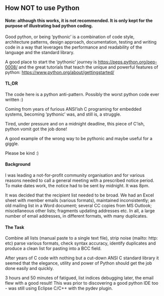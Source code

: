 ## How NOT to use Python

#### Note: although this works, it is not recommended. It is only kept for the purpose of illustrating bad python coding.

Good python, or being ‘pythonic’ is a combination of code style, architecture patterns, design approach, documentation, testing and writing code in a way that leverages the performance and readability of the language and the standard library.

A good place to start the ‘pythonic’ journey is https://peps.python.org/pep-0008/ and the great tutorials that teach the unique and powerful features of python: https://www.python.org/about/gettingstarted/

#### TL;DR

The code here is a python anti-pattern. Possibly the worst python 
code ever written :)

Coming from years of furious ANSI’ish C programing for embedded systems, becoming ‘pythonic’ was, and still is, a struggle.

Tired, under pressure and on a midnight deadline, this piece of C’ish, python vomit got the job done!

A good example of the wrong way to be pythonic and maybe useful for a giggle.

Please be kind :)

#### Background

I was leading a not-for-profit community organisation and for various reasons needed to call a general meeting with a prescribed notice period. To make dates work, the notice had to be sent by
midnight. It was 8pm.

It was decided that the recipient list needed to be broad. We had an Excel sheet with member emails (various formats), maintained inconsistently; an old mailing list in a Word document; several CC copies from MS Outlook; miscellaneous other lists; fragments updating addresses etc. In all, a large number of email addresses, in different formats, with many duplicates.

#### The Task

Combine all lists (manual paste to a single text file), strip noise (mailto: http: etc) parse various formats, check syntax accuracy, identify duplicates and produce a clean list for pasting into a BCC
field.

After years of C code with nothing but a cut-down ANSI C standard library it seemed that the elegance, utility and power of Python should get the job done easily and quickly.

3 hours and 50 minutes of fatigued, list indices debugging later, the email flew with a good result! This was prior to discovering a good python IDE too - was still using Eclipse C/C++ with the pydev
plugin.